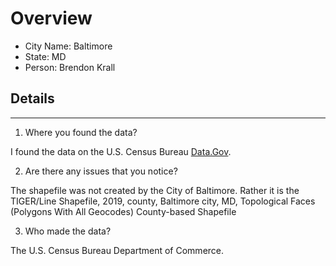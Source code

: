 # Overview
* City Name: Baltimore
* State: MD
* Person: Brendon Krall

## Details
---
1. Where you found the data?

I found the data on the U.S. Census Bureau [Data.Gov](https://catalog.data.gov/dataset/tiger-line-shapefile-2019-county-baltimore-city-md-topological-faces-polygons-with-all-geocodes/).

2. Are there any issues that you notice?

The shapefile was not created by the City of Baltimore. Rather it is the TIGER/Line Shapefile, 2019, county, Baltimore city, MD, 
Topological Faces (Polygons With All Geocodes) County-based Shapefile

3. Who made the data?

The U.S. Census Bureau Department of Commerce.
